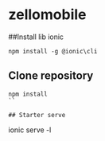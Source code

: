 # zellomobile

##Install lib ionic

```
npm install -g @ionic\cli
```

## Clone repository
```
npm install
``

## Starter serve
```
ionic serve -l
```
